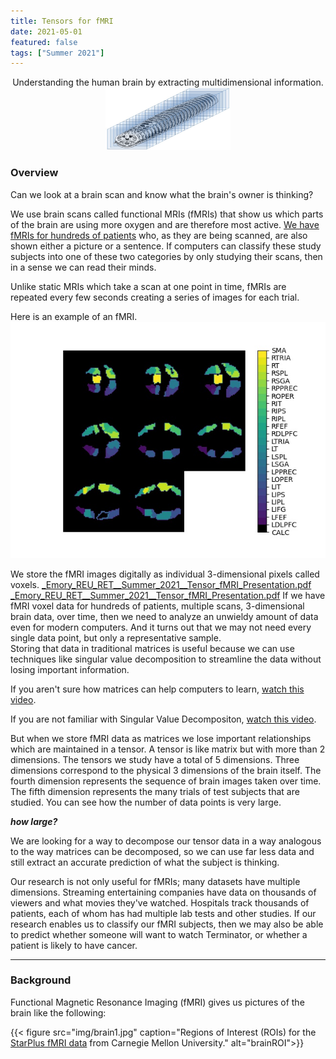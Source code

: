```yaml
---
title: Tensors for fMRI
date: 2021-05-01
featured: false
tags: ["Summer 2021"]
---
```


<p align="center">
Understanding the human brain by extracting multidimensional information.

 
<img width="200" height="100" src="img/tensor_neuroimaging_draft1.jpg">
</p>


<!--more-->

### Overview
Can we look at a brain scan and know what the brain's owner is thinking?

We use brain scans called functional MRIs (fMRIs) that show us which parts of the brain are using more oxygen and are therefore most active. [We have fMRIs for hundreds of patients](http://www.cs.cmu.edu/afs/cs.cmu.edu/project/theo-81/www/) who, as they are being scanned, are also shown either a picture or a sentence. If computers can classify these study subjects into one of these two categories by only studying their scans, then in a sense we can read their minds.

Unlike static MRIs which take a scan at one point in time, fMRIs are repeated every few seconds creating a series of images for each trial. 


Here is an example of an fMRI.  
![mainImage](img/brain1.jpg "brain1")


We store the fMRI images digitally as individual 3-dimensional pixels called voxels.  [_Emory_REU_RET__Summer_2021__Tensor_fMRI_Presentation.pdf](https://github.com/EmoryMLIP/emory-reu-ret-website/files/6812415/_Emory_REU_RET__Summer_2021__Tensor_fMRI_Presentation.pdf)
[_Emory_REU_RET__Summer_2021__Tensor_fMRI_Presentation.pdf](https://github.com/EmoryMLIP/emory-reu-ret-website/files/6812443/_Emory_REU_RET__Summer_2021__Tensor_fMRI_Presentation.pdf)
If we have fMRI voxel data for hundreds of patients, multiple scans, 3-dimensional brain data, over time, then we need to analyze an unwieldy amount of data even for modern computers.  And it turns out that we may not need every single data point, but only a representative sample.  
Storing that data in traditional matrices is useful because we can use techniques like singular value decomposition to streamline the data without losing important information.

If you aren't sure how matrices can help computers to learn, [watch this video](https://youtu.be/LlKAna21fLE).

If you are not familiar with Singular Value Decompositon,  [watch this video](https://www.youtube.com/watch?v=DG7YTlGnCEo).  

But when we store fMRI data as matrices we lose important relationships which are maintained in a tensor.  A tensor is like matrix but with more than 2 dimensions.  The tensors we study have a total of 5 dimensions.  Three dimensions correspond to the physical 3 dimensions of the brain itself.  The fourth dimension represents the sequence of brain images taken over time.  The fifth dimension represents the many trials of test subjects that are studied.  You can see how the number of data points is very large.  

***how large?***

We are looking for a way to decompose our tensor data in a way analogous to the way matrices can be decomposed, so we can use far less data and still extract an accurate prediction of what the subject is thinking.

Our research is not only useful for fMRIs; many datasets have multiple dimensions.  Streaming entertaining companies have data on thousands of viewers and what movies they've watched.  Hospitals track thousands of patients, each of whom has had multiple lab tests and other studies.  If our research enables us to classify our fMRI subjects, then we may also be able to predict whether someone will want to watch Terminator, or whether a patient is likely to have cancer.  





---
### Background



Functional Magnetic Resonance Imaging (fMRI) gives us pictures of the brain like the following:


{{< figure src="img/brain1.jpg" caption="Regions of Interest (ROIs) for the [StarPlus fMRI data](http://www.cs.cmu.edu/afs/cs.cmu.edu/project/theo-81/www/) from Carnegie Mellon University." alt="brainROI">}}




